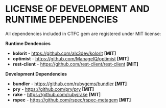# LICENSE OF DEVELOPMENT AND RUNTIME DEPENDENCIES

All dependencies included in CTFC gem are registered under MIT license:

**Runtime Dendencies**

 - **kolorit** - https://github.com/alx3dev/kolorit **[MIT]**
 - **optimist** - https://github.com/ManageIQ/optimist **[MIT]**
 - **rest-client** - https://github.com/rest-client/rest-client **[MIT]**

**Development Dependencies**

 - **bundler** - https://github.com/rubygems/bundler **[MIT]**
 - **pry** - https://github.com/pry/pry **[MIT]**
 - **rake** - https://github.com/ruby/rake **[MIT]**
 - **rspec** - https://github.com/rspec/rspec-metagem **[MIT]**

